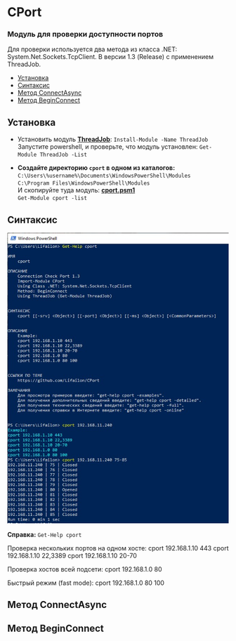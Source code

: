 # CPort

### Модуль для проверки доступности портов

Для проверки используется два метода из класса .NET: System.Net.Sockets.TcpClient. В версии 1.3 (Release) с применением ThreadJob.

- [Установка](#Установка)
- [Синтаксис](#Синтаксис)
- [Метод ConnectAsync](#Метод-ConnectAsync)
- [Метод BeginConnect](#Метод-BeginConnect)

## Установка

* Установить модуль **[ThreadJob](https://www.powershellgallery.com/packages/ThreadJob/2.0.3)**: ` Install-Module -Name ThreadJob ` \
Запустите powershell, и проверьте, что модуль установлен: ` Get-Module ThreadJob -List `

* **Создайте директорию `cport` в одном из каталогов:** \
` C:\Users\%username%\Documents\WindowsPowerShell\Modules ` \
` C:\Program Files\WindowsPowerShell\Modules ` \
И скопируйте туда модуль: **[cport.psm1](https://github.com/Lifailon/CPort/releases)** \
` Get-Module cport -list `

## Синтаксис

![Image alt](https://github.com/Lifailon/CPort/blob/rsa/Screen/cport-1.3.jpg)

**Справка:** ` Get-Help cport `

Проверка нескольких портов на одном хосте:
cport 192.168.1.10 443
cport 192.168.1.10 22,3389
cport 192.168.1.10 20-70

Проверка хостов всей подсети:
cport 192.168.1.0 80

Быстрый режим (fast mode):
cport 192.168.1.0 80 100

## Метод ConnectAsync

## Метод BeginConnect
